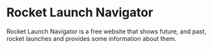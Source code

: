 # Rocket Launch Navigator
Rocket Launch Navigator is a free website that shows future, and past, rocket launches and provides some information about them.
